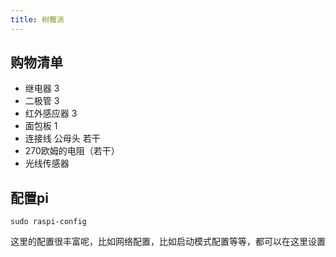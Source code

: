 ```yaml
---
title: 树莓派
---
```


## 购物清单

* 继电器 3
* 二极管 3
* 红外感应器 3
* 面包板 1
* 连接线 公母头 若干
* 270欧姆的电阻（若干）
* 光线传感器

## 配置pi

```
sudo raspi-config
```

这里的配置很丰富呢，比如网络配置，比如启动模式配置等等，都可以在这里设置